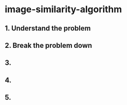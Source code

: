 # image-similarity-algorithm


## 1. Understand the problem

## 2. Break the problem down

## 3. 

## 4.


## 5.
